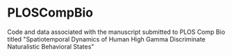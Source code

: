 # PLOSCompBio
Code and data associated with the manuscript submitted to PLOS Comp Bio titled "Spatiotemporal Dynamics of Human High Gamma Discriminate Naturalistic Behavioral States"
